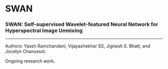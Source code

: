# SWAN
### SWAN: Self-supervised Wavelet-featured Neural Network for Hyperspectral Image Unmixing
---

Authors: Yassh Ramchandani, Vijayashekhar SS, Jignesh S. Bhatt, and Jocelyn Chanussot.

Ongoing research work.
